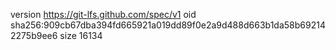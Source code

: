 version https://git-lfs.github.com/spec/v1
oid sha256:909cb67dba394fd665921a019dd89f0e2a9d488d663b1da58b692142275b9ee6
size 16134

